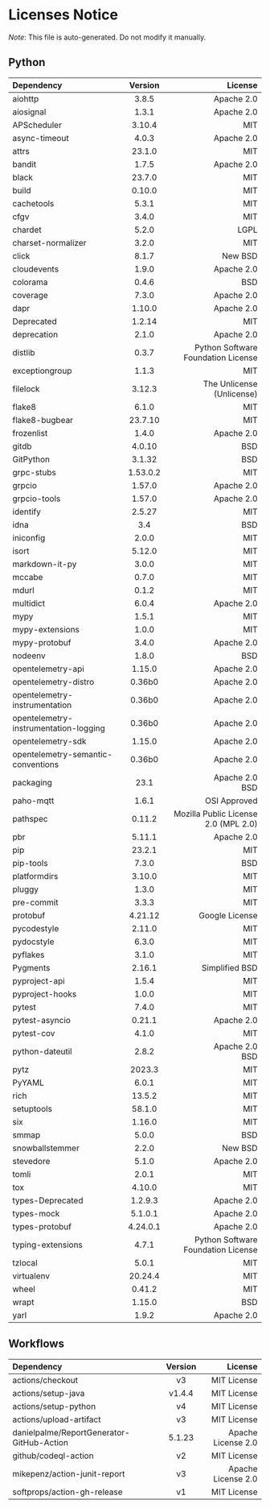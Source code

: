 # Licenses Notice
*Note*: This file is auto-generated. Do not modify it manually.
## Python
| Dependency | Version | License |
|:-----------|:-------:|--------:|
|aiohttp|3.8.5|Apache 2.0|
|aiosignal|1.3.1|Apache 2.0|
|APScheduler|3.10.4|MIT|
|async-timeout|4.0.3|Apache 2.0|
|attrs|23.1.0|MIT|
|bandit|1.7.5|Apache 2.0|
|black|23.7.0|MIT|
|build|0.10.0|MIT|
|cachetools|5.3.1|MIT|
|cfgv|3.4.0|MIT|
|chardet|5.2.0|LGPL|
|charset-normalizer|3.2.0|MIT|
|click|8.1.7|New BSD|
|cloudevents|1.9.0|Apache 2.0|
|colorama|0.4.6|BSD|
|coverage|7.3.0|Apache 2.0|
|dapr|1.10.0|Apache 2.0|
|Deprecated|1.2.14|MIT|
|deprecation|2.1.0|Apache 2.0|
|distlib|0.3.7|Python Software Foundation License|
|exceptiongroup|1.1.3|MIT|
|filelock|3.12.3|The Unlicense (Unlicense)|
|flake8|6.1.0|MIT|
|flake8-bugbear|23.7.10|MIT|
|frozenlist|1.4.0|Apache 2.0|
|gitdb|4.0.10|BSD|
|GitPython|3.1.32|BSD|
|grpc-stubs|1.53.0.2|MIT|
|grpcio|1.57.0|Apache 2.0|
|grpcio-tools|1.57.0|Apache 2.0|
|identify|2.5.27|MIT|
|idna|3.4|BSD|
|iniconfig|2.0.0|MIT|
|isort|5.12.0|MIT|
|markdown-it-py|3.0.0|MIT|
|mccabe|0.7.0|MIT|
|mdurl|0.1.2|MIT|
|multidict|6.0.4|Apache 2.0|
|mypy|1.5.1|MIT|
|mypy-extensions|1.0.0|MIT|
|mypy-protobuf|3.4.0|Apache 2.0|
|nodeenv|1.8.0|BSD|
|opentelemetry-api|1.15.0|Apache 2.0|
|opentelemetry-distro|0.36b0|Apache 2.0|
|opentelemetry-instrumentation|0.36b0|Apache 2.0|
|opentelemetry-instrumentation-logging|0.36b0|Apache 2.0|
|opentelemetry-sdk|1.15.0|Apache 2.0|
|opentelemetry-semantic-conventions|0.36b0|Apache 2.0|
|packaging|23.1|Apache 2.0<br/>BSD|
|paho-mqtt|1.6.1|OSI Approved|
|pathspec|0.11.2|Mozilla Public License 2.0 (MPL 2.0)|
|pbr|5.11.1|Apache 2.0|
|pip|23.2.1|MIT|
|pip-tools|7.3.0|BSD|
|platformdirs|3.10.0|MIT|
|pluggy|1.3.0|MIT|
|pre-commit|3.3.3|MIT|
|protobuf|4.21.12|Google License|
|pycodestyle|2.11.0|MIT|
|pydocstyle|6.3.0|MIT|
|pyflakes|3.1.0|MIT|
|Pygments|2.16.1|Simplified BSD|
|pyproject-api|1.5.4|MIT|
|pyproject-hooks|1.0.0|MIT|
|pytest|7.4.0|MIT|
|pytest-asyncio|0.21.1|Apache 2.0|
|pytest-cov|4.1.0|MIT|
|python-dateutil|2.8.2|Apache 2.0<br/>BSD|
|pytz|2023.3|MIT|
|PyYAML|6.0.1|MIT|
|rich|13.5.2|MIT|
|setuptools|58.1.0|MIT|
|six|1.16.0|MIT|
|smmap|5.0.0|BSD|
|snowballstemmer|2.2.0|New BSD|
|stevedore|5.1.0|Apache 2.0|
|tomli|2.0.1|MIT|
|tox|4.10.0|MIT|
|types-Deprecated|1.2.9.3|Apache 2.0|
|types-mock|5.1.0.1|Apache 2.0|
|types-protobuf|4.24.0.1|Apache 2.0|
|typing-extensions|4.7.1|Python Software Foundation License|
|tzlocal|5.0.1|MIT|
|virtualenv|20.24.4|MIT|
|wheel|0.41.2|MIT|
|wrapt|1.15.0|BSD|
|yarl|1.9.2|Apache 2.0|
## Workflows
| Dependency | Version | License |
|:-----------|:-------:|--------:|
|actions/checkout|v3|MIT License|
|actions/setup-java|v1.4.4|MIT License|
|actions/setup-python|v4|MIT License|
|actions/upload-artifact|v3|MIT License|
|danielpalme/ReportGenerator-GitHub-Action|5.1.23|Apache License 2.0|
|github/codeql-action|v2|MIT License|
|mikepenz/action-junit-report|v3|Apache License 2.0|
|softprops/action-gh-release|v1|MIT License|
